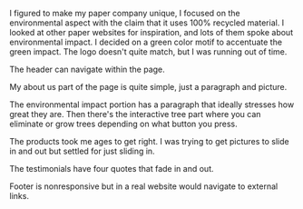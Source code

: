 I figured to make my paper company unique, I focused on the environmental aspect with the claim that it uses 100% recycled material. I looked at other paper websites for inspiration, and lots of them spoke about environmental impact. I decided on a green color motif to accentuate the green impact. The logo doesn't quite match, but I was running out of time.

The header can navigate within the page.

My about us part of the page is quite simple, just a paragraph and picture.

The environmental impact portion has a paragraph that ideally stresses how great they are. Then there's the interactive tree part where you can eliminate or grow trees depending on what button you press.

The products took me ages to get right. I was trying to get pictures to slide in and out but settled for just sliding in.

The testimonials have four quotes that fade in and out.

Footer is nonresponsive but in a real website would navigate to external links.
